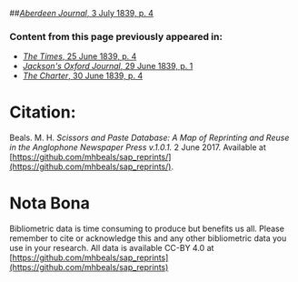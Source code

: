 ##[*Aberdeen Journal*, 3 July 1839, p. 4](https://mhbeals.github.io/sap_html/Aberdeen-Journal/Aberdeen-Journal-3-July-1839-p-4)

### Content from this page previously appeared in:
+ [*The Times*, 25 June 1839, p. 4](https://mhbeals.github.io/sap_html/The-Times/The-Times-25-June-1839-p-4)
+ [*Jackson's Oxford Journal*, 29 June 1839, p. 1](https://mhbeals.github.io/sap_html/Jackson's-Oxford-Journal/Jackson's-Oxford-Journal-29-June-1839-p-1)
+ [*The Charter*, 30 June 1839, p. 4](https://mhbeals.github.io/sap_html/The-Charter/The-Charter-30-June-1839-p-4)
                    
# Citation: 

Beals. M. H. *Scissors and Paste Database: A Map of Reprinting and Reuse in the Anglophone Newspaper Press v.1.0.1.* 2 June 2017. Available at [https://github.com/mhbeals/sap_reprints/](https://github.com/mhbeals/sap_reprints/). 
                    
# Nota Bona

Bibliometric data is time consuming to produce but benefits us all. Please remember to cite or acknowledge this and any other bibliometric data you use in your research. All data is available CC-BY 4.0 at [https://github.com/mhbeals/sap_reprints](https://github.com/mhbeals/sap_reprints)
